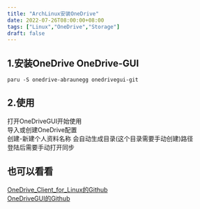 ```yaml
---
title: "ArchLinux安装OneDrive"
date: 2022-07-26T08:00:00+08:00
tags: ["Linux","OneDrive","Storage"]
draft: false
---
```


## 1.安装OneDrive OneDrive-GUI
`paru -S onedrive-abraunegg onedrivegui-git`
## 2.使用
打开OneDriveGUI开始使用  
导入或创建OneDrive配置  
创建-新建个人资料名称 会自动生成目录(这个目录需要手动创建)路径  
登陆后需要手动打开同步
## 也可以看看
[OneDrive_Client_for_Linux的Github](https://github.com/abraunegg/onedrive)  
[OneDriveGUI的Github](https://github.com/bpozdena/OneDriveGUI)